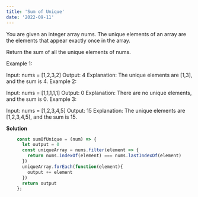 ```yaml
---
title: 'Sum of Unique'
date: '2022-09-11'
---
```


You are given an integer array nums. The unique elements of an array are the elements that appear exactly once in the array.

Return the sum of all the unique elements of nums.

Example 1:

Input: nums = [1,2,3,2]
Output: 4
Explanation: The unique elements are [1,3], and the sum is 4.
Example 2:

Input: nums = [1,1,1,1,1]
Output: 0
Explanation: There are no unique elements, and the sum is 0.
Example 3:

Input: nums = [1,2,3,4,5]
Output: 15
Explanation: The unique elements are [1,2,3,4,5], and the sum is 15.

**Solution**
```js
    const sumOfUnique = (num) => {
      let output = 0
      const uniqueArray = nums.filter(element => {
        return nums.indexOf(element) === nums.lastIndexOf(element)
      })
      uniqueArray.forEach(function(element){
        output += element
      })
      return output
    };
```